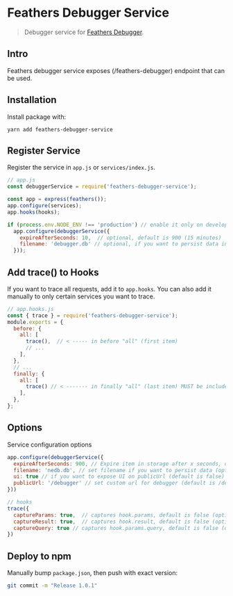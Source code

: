 # Feathers Debugger Service

> Debugger service for [Feathers Debugger](https://github.com/radenkovic/feathers-debugger).

## Intro

Feathers debugger service exposes (/feathers-debugger) endpoint that can be used.

## Installation

Install package with:

`yarn add feathers-debugger-service`

## Register Service

Register the service in `app.js` or `services/index.js`.

```js
// app.js
const debuggerService = require('feathers-debugger-service');

const app = express(feathers());
app.configure(services);
app.hooks(hooks);

if (process.env.NODE_ENV !== 'production') // enable it only on development
  app.configure(debuggerService({
    expireAfterSeconds: 10,  // optional, default is 900 (15 minutes)
    filename: 'debugger.db' // optional, if you want to persist data in file (uses feathers-nedb)
  }));
```


## Add trace() to Hooks

If you want to trace all requests, add it to `app.hooks`. You can also add it manually to only certain services you want to trace.

```js
// app.hooks.js
const { trace } = require('feathers-debugger-service');
module.exports = {
  before: {
    all: [
      trace(),  // < ----- in before "all" (first item)
      // ...
    ],
  },
  // ...
  finally: {
    all: [
      trace() // < ------- in finally "all" (last item) MUST be included!
    ],
  },
};
```


## Options


Service configuration options

```js
app.configure(debuggerService({
  expireAfterSeconds: 900, // Expire item in storage after x seconds, default is 900 (optional)
  filename: 'nedb.db', // set filename if you want to persist data (optional)
  ui: true // if you want to expose UI on publicUrl (default is false) and debug without chrome extension
  publicUrl: '/debugger' // set custom url for debugger (default is /debugger), used only if ui: true
}))
```


```js
// hooks
trace({
  captureParams: true,  // captures hook.params, default is false (optional)
  captureResult: true,  // captures hook.result, default is false (optional)
  captureQuery: true // captures hook.params.query, default is false (optional)
})
```

## Deploy to npm

Manually bump `package.json`, then push with exact version:

```bash
git commit -m "Release 1.0.1"
```

